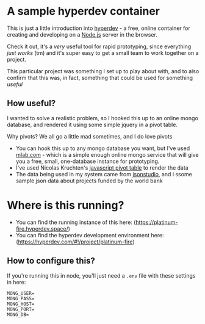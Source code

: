 # A sample hyperdev container

This is just a little introduction into [hyperdev](http://www.joelonsoftware.com/items/2016/05/30.html) - a free, online container for creating and developing on a [Node.js](https://nodejs.org/en/) server in the browser.

Check it out, it's a *very* useful tool for rapid prototyping, since everything *just works* (tm) and it's super easy to get a small team to work together on a project.

This particular project was something I set up to play about with, and to also confirm that this was, in fact, something that could be used for something *useful*

## How useful?

I wanted to solve a realistic problem, so I hooked this up to an online mongo database, and rendered it using some simple jquery in a pivot table.

Why pivots? We all go a little mad sometimes, and I do love pivots

- You can hook this up to any mongo database you want, but I've used [mlab.com](http://mlab.com) - which is a simple enough online mongo service that will give you a free, small, one-database instance for prototyping.
- I've used Nicolas Kruchten's [javascript pivot table](http://nicolas.kruchten.com/pivottable/examples/) to render the data
- The data being used in my system came from [jsonstudio](http://jsonstudio.com/resources/), and i ssome sample json data about projects funded by the world bank

# Where is this running?

- You can find the running instance of this here: (https://platinum-fire.hyperdev.space/)
- You can find the hyperdev development environment here: (https://hyperdev.com/#!/project/platinum-fire) 
 
## How to configure this?

If you're running this in node, you'll just need a `.env` file with these settings in here:

```
MONG_USER=
MONG_PASS=
MONG_HOST=
MONG_PORT=
MONG_DB=
```

